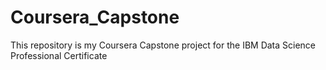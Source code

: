 # Coursera_Capstone
This repository is my Coursera Capstone project for the IBM Data Science Professional Certificate
